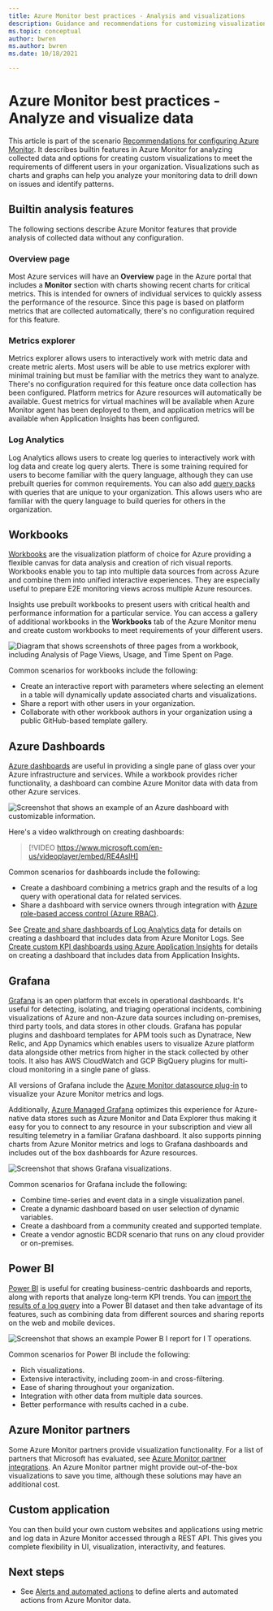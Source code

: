 ```yaml
---
title: Azure Monitor best practices - Analysis and visualizations
description: Guidance and recommendations for customizing visualizations beyond standard analysis features in Azure Monitor.
ms.topic: conceptual
author: bwren
ms.author: bwren
ms.date: 10/18/2021

---
```


# Azure Monitor best practices - Analyze and visualize data
This article is part of the scenario [Recommendations for configuring Azure Monitor](best-practices.md). It describes builtin features in Azure Monitor for analyzing collected data and options for creating custom visualizations to meet the requirements of different users in your organization. Visualizations such as charts and graphs can help you analyze your monitoring data to drill down on issues and identify patterns.


## Builtin analysis features
The following sections describe Azure Monitor features that provide analysis of collected data without any configuration.
### Overview page
Most Azure services will have an **Overview** page in the Azure portal that includes a **Monitor** section with charts showing recent charts for critical metrics. This is intended for owners of individual services to quickly assess the performance of the resource. Since this page is based on platform metrics that are collected automatically, there's no configuration required for this feature.

### Metrics explorer
Metrics explorer allows users to interactively work with metric data and create metric alerts. Most users will be able to use metrics explorer with minimal training but must be familiar with the metrics they want to analyze. There's no configuration required for this feature once data collection has been configured. Platform metrics for Azure resources will automatically be available. Guest metrics for virtual machines will be available when Azure Monitor agent has been deployed to them, and application metrics will be available when Application Insights has been configured.


### Log Analytics
Log Analytics allows users to create log queries to interactively work with log data and create log query alerts. There is some training required for users to become familiar with the query language, although they can use prebuilt queries for common requirements. You can also add [query packs](logs/query-packs.md) with queries that are unique to your organization. This allows users who are familiar with the query language to build queries for others in the organization.


## Workbooks
[Workbooks](./visualize/workbooks-overview.md) are the visualization platform of choice for Azure providing a flexible canvas for data analysis and creation of rich visual reports. Workbooks enable you to tap into multiple data sources from across Azure and combine them into unified interactive experiences. They are especially useful to prepare E2E monitoring views across multiple Azure resources.

Insights use prebuilt workbooks to present users with critical health and performance information for a particular service. You can access a gallery of additional workbooks in the **Workbooks** tab of the Azure Monitor menu and create custom workbooks to meet requirements of your different users.

![Diagram that shows screenshots of three pages from a workbook, including Analysis of Page Views, Usage, and Time Spent on Page.](media/visualizations/workbook.png)

Common scenarios for workbooks include the following:

- Create an interactive report with parameters where selecting an element in a table will dynamically update associated charts and visualizations.
- Share a report with other users in your organization.
- Collaborate with other workbook authors in your organization using a public GitHub-based template gallery.



## Azure Dashboards
[Azure dashboards](../azure-portal/azure-portal-dashboards.md) are useful in providing a single pane of glass over your Azure infrastructure and services. While a workbook provides richer functionality, a dashboard can combine Azure Monitor data with data from other Azure services.

![Screenshot that shows an example of an Azure dashboard with customizable information.](media/visualizations/dashboard.png)

Here's a video walkthrough on creating dashboards:

> [!VIDEO https://www.microsoft.com/en-us/videoplayer/embed/RE4AslH]

Common scenarios for dashboards include the following:

- Create a dashboard combining a metrics graph and the results of a log query with operational data for related services.
- Share a dashboard with service owners through integration with [Azure role-based access control (Azure RBAC)](../role-based-access-control/overview.md).
  

See [Create and share dashboards of Log Analytics data](visualize/tutorial-logs-dashboards.md) for details on creating a dashboard that includes data from Azure Monitor Logs. See [Create custom KPI dashboards using Azure Application Insights](app/tutorial-app-dashboards.md) for details on creating a dashboard that includes data from Application Insights. 

## Grafana
[Grafana](https://grafana.com/) is an open platform that excels in operational dashboards. It's useful for detecting, isolating, and triaging operational incidents, combining visualizations of Azure and non-Azure data sources including on-premises, third party tools, and data stores in other clouds. Grafana has popular plugins and dashboard templates for APM tools such as Dynatrace, New Relic, and App Dynamics which enables users to visualize Azure platform data alongside other metrics from higher in the stack collected by other tools. It also has AWS CloudWatch and GCP BigQuery plugins for multi-cloud monitoring in a single pane of glass.




All versions of Grafana include the [Azure Monitor datasource plug-in](visualize/grafana-plugin.md) to visualize your Azure Monitor metrics and logs.

Additionally, [Azure Managed Grafana](../../managed-grafana/overview.md) optimizes this experience for Azure-native data stores such as Azure Monitor and Data Explorer thus making it easy for you to connect to any resource in your subscription and view all resulting telemetry in a familiar Grafana dashboard. It also supports pinning charts from Azure Monitor metrics and logs to Grafana dashboards and includes out of the box dashboards for Azure resources.

![Screenshot that shows Grafana visualizations.](media/visualizations/grafana.png)


Common scenarios for Grafana include the following:

- Combine time-series and event data in a single visualization panel.
- Create a dynamic dashboard based on user selection of dynamic variables.
- Create a dashboard from a community created and supported template.
- Create a vendor agnostic BCDR scenario that runs on any cloud provider or on-premises.

## Power BI
[Power BI](https://powerbi.microsoft.com/documentation/powerbi-service-get-started/) is useful for creating business-centric dashboards and reports, along with reports that analyze long-term KPI trends. You can [import the results of a log query](./logs/log-powerbi.md) into a Power BI dataset and then take advantage of its features, such as combining data from different sources and sharing reports on the web and mobile devices.

![Screenshot that shows an example Power B I report for I T operations.](media/visualizations/power-bi.png)

Common scenarios for Power BI include the following:

- Rich visualizations.
- Extensive interactivity, including zoom-in and cross-filtering.
- Ease of sharing throughout your organization.
- Integration with other data from multiple data sources.
- Better performance with results cached in a cube.

## Azure Monitor partners
Some Azure Monitor partners provide visualization functionality. For a list of partners that Microsoft has evaluated, see [Azure Monitor partner integrations](./partners.md). An Azure Monitor partner might provide out-of-the-box visualizations to save you time, although these solutions may have an additional cost.


## Custom application
You can then build your own custom websites and applications using metric and log data in Azure Monitor accessed through a REST API. This gives you complete flexibility in UI, visualization, interactivity, and features.


## Next steps
- See [Alerts and automated actions](best-practices-alerts.md) to define alerts and automated actions from Azure Monitor data.